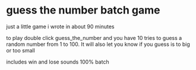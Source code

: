 
# guess the number batch game

just a little game i wrote in about 90 minutes

to play double click guess_the_number and you have 10 tries to guess a random number from 1 to 100. It will also let you know if you guess is to big or too small

includes win and lose sounds
100% batch
